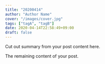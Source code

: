 ```yaml
---
title: "20200414"
author: "Author Name"
cover: "/images/cover.jpg"
tags: ["tagA", "tagB"]
date: 2020-04-14T22:58:49+09:00
draft: false
---
```


Cut out summary from your post content here.

<!--more-->

The remaining content of your post.
